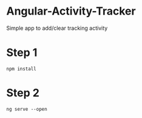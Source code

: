 # Angular-Activity-Tracker
Simple app to add/clear tracking activity

# Step 1
`npm install`

# Step 2
`ng serve --open`
